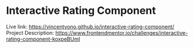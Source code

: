 # Interactive Rating Component

Live link: https://vincentyono.github.io/interactive-rating-component/  
Project Description: https://www.frontendmentor.io/challenges/interactive-rating-component-koxpeBUmI

